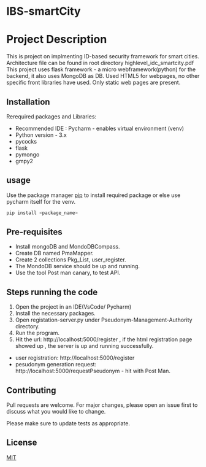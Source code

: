 # IBS-smartCity
# Project Description

This is project on implmenting ID-based security framework for smart cities. 
Architecture file can be found in root directory highlevel_idc_smartcity.pdf
This project uses flask framework - a micro webframework(python) for the backend, it also uses MongoDB as DB.
Used HTML5 for webpages, no other specific front libraries have used. Only static web pages are present.
## Installation
Rerequired packages and Libraries:
- Recommended IDE : Pycharm - enables virtual environment (venv)
- Python version - 3.x
- pycocks
- flask
- pymongo
- gmpy2
## usage

Use the package manager [pip](https://pip.pypa.io/en/stable/) to install required package or else use pycharm itself for the venv.

```bash
pip install <package_name>
```
## Pre-requisites
- Install mongoDB and MondoDBCompass.
- Create DB named PmaMapper.
- Create 2 collections Pkg_List, user_register.
- The MondoDB service should be up and running.
- Use the tool Post man canary, to test API.

## Steps running the code

1. Open the project in an IDE(VsCode/ Pycharm) 
2. Install the necessary packages.
3. Open registation-server.py under Pseudonym-Management-Authority directory.
4. Run the program.
5. Hit the url: http://localhost:5000/register , if the html registration page showed up , the server is up and running successfully.

- user registration: http://localhost:5000/register
- pesudonym generation request:  http://localhost:5000/requestPseudonym - hit with Post Man.


## Contributing
Pull requests are welcome. For major changes, please open an issue first to discuss what you would like to change.

Please make sure to update tests as appropriate.

## License
[MIT](https://choosealicense.com/licenses/mit/)
